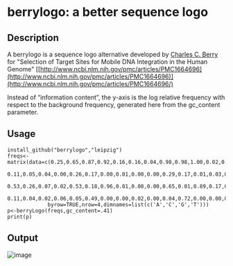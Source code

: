 # berrylogo: a better sequence logo

## Description

A berrylogo is a sequence logo alternative developed by [Charles C.
Berry](http://famprevmed.ucsd.edu/faculty/cberry) for "Selection of
Target Sites for Mobile DNA Integration in the Human Genome"
[[http://www.ncbi.nlm.nih.gov/pmc/articles/PMC1664696](http://www.ncbi.nlm.nih.gov/pmc/articles/PMC1664696)](http://www.ncbi.nlm.nih.gov/pmc/articles/PMC1664696/)

Instead of “information content”, the y-axis is the log relative
frequency with respect to the background frequency, generated here from
the gc\_content parameter.

## Usage
    install_github("berrylogo","leipzig")
    freqs<-matrix(data=c(0.25,0.65,0.87,0.92,0.16,0.16,0.04,0.98,0.98,1.00,0.02,0.10,0.10,0.80,0.98,0.91,0.07,0.07,
                 0.11,0.05,0.04,0.00,0.26,0.17,0.00,0.01,0.00,0.00,0.29,0.17,0.01,0.03,0.00,0.00,0.32,0.32,
                 0.53,0.26,0.07,0.02,0.53,0.18,0.96,0.01,0.00,0.00,0.65,0.01,0.89,0.17,0.01,0.09,0.59,0.12,
                 0.11,0.04,0.02,0.06,0.05,0.49,0.00,0.00,0.02,0.00,0.04,0.72,0.00,0.00,0.01,0.00,0.02,0.49),
                 byrow=TRUE,nrow=4,dimnames=list(c('A','C','G','T')))
    p<-berryLogo(freqs,gc_content=.41)
    print(p)

## Output

![image](https://lh4.googleusercontent.com/-5GdAN3py_3E/TnI4D1i-KJI/AAAAAAAABk4/3Rqep1FW2D4/s800/berryLogo.jpg)
